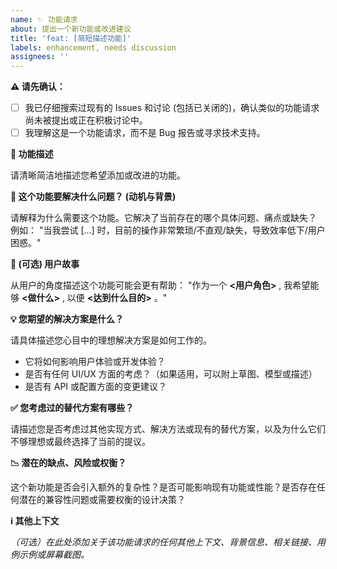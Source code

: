```yaml
---
name: ✨ 功能请求
about: 提出一个新功能或改进建议
title: 'feat: [简短描述功能]'
labels: enhancement, needs discussion
assignees: ''
---
```


**⚠️ 请先确认：**

- [ ] 我已仔细搜索过现有的 Issues 和讨论 (包括已关闭的)，确认类似的功能请求尚未被提出或正在积极讨论中。
- [ ] 我理解这是一个功能请求，而不是 Bug 报告或寻求技术支持。

**🎯 功能描述**

请清晰简洁地描述您希望添加或改进的功能。

**🤔 这个功能要解决什么问题？ (动机与背景)**

请解释为什么需要这个功能。它解决了当前存在的哪个具体问题、痛点或缺失？
例如： "当我尝试 [...] 时，目前的操作非常繁琐/不直观/缺失，导致效率低下/用户困惑。"

**👤 (可选) 用户故事**

从用户的角度描述这个功能可能会更有帮助：
"作为一个 **<用户角色>** , 我希望能够 **<做什么>** , 以便 **<达到什么目的>** 。"

**💡 您期望的解决方案是什么？**

请具体描述您心目中的理想解决方案是如何工作的。

- 它将如何影响用户体验或开发体验？
- 是否有任何 UI/UX 方面的考虑？（如果适用，可以附上草图、模型或描述）
- 是否有 API 或配置方面的变更建议？

**✅ 您考虑过的替代方案有哪些？**

请描述您是否考虑过其他实现方式、解决方法或现有的替代方案，以及为什么它们不够理想或最终选择了当前的提议。

**📉 潜在的缺点、风险或权衡？**

这个新功能是否会引入额外的复杂性？是否可能影响现有功能或性能？是否存在任何潜在的兼容性问题或需要权衡的设计决策？

**ℹ️ 其他上下文**

_（可选）在此处添加关于该功能请求的任何其他上下文、背景信息、相关链接、用例示例或屏幕截图。_
